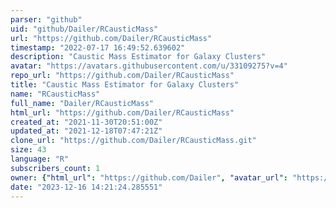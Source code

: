 ```yaml
---
parser: "github"
uid: "github/Dailer/RCausticMass"
url: "https://github.com/Dailer/RCausticMass"
timestamp: "2022-07-17 16:49:52.639602"
description: "Caustic Mass Estimator for Galaxy Clusters"
avatar: "https://avatars.githubusercontent.com/u/33109275?v=4"
repo_url: "https://github.com/Dailer/RCausticMass"
title: "Caustic Mass Estimator for Galaxy Clusters"
name: "RCausticMass"
full_name: "Dailer/RCausticMass"
html_url: "https://github.com/Dailer/RCausticMass"
created_at: "2021-11-30T20:51:00Z"
updated_at: "2021-12-18T07:47:21Z"
clone_url: "https://github.com/Dailer/RCausticMass.git"
size: 43
language: "R"
subscribers_count: 1
owner: {"html_url": "https://github.com/Dailer", "avatar_url": "https://avatars.githubusercontent.com/u/33109275?v=4", "login": "Dailer", "type": "User"}
date: "2023-12-16 14:21:24.285551"
---
```

